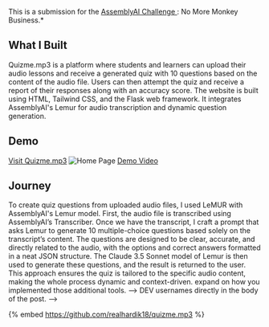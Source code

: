 This is a submission for the [AssemblyAI Challenge ](https://dev.to/challenges/assemblyai): No More Monkey Business.*

## What I Built
Quizme.mp3 is a platform where students and learners can upload their audio lessons and receive a generated quiz with 10 questions based on the content of the audio file. Users can then attempt the quiz and receive a report of their responses along with an accuracy score. The website is built using HTML, Tailwind CSS, and the Flask web framework. It integrates AssemblyAI's Lemur for audio transcription and dynamic question generation.
## Demo
[Visit Quizme.mp3](https://quizme-mp3.onrender.com/)
![Home Page](https://dev-to-uploads.s3.amazonaws.com/uploads/articles/tviu4cz02ywll4xzaste.png)
[Demo Video](https://vimeo.com/1032980330?share=copy)
## Journey
To create quiz questions from uploaded audio files, I used LeMUR with AssemblyAI's Lemur model. First, the audio file is transcribed using AssemblyAI’s Transcriber. Once we have the transcript, I craft a prompt that asks Lemur to generate 10 multiple-choice questions based solely on the transcript’s content. The questions are designed to be clear, accurate, and directly related to the audio, with the options and correct answers formatted in a neat JSON structure. The Claude 3.5 Sonnet model of Lemur is then used to generate these questions, and the result is returned to the user. This approach ensures the quiz is tailored to the specific audio content, making the whole process dynamic and context-driven.
expand on how you implemented those additional tools. -->
DEV usernames directly in the body of the post. -->

{% embed  https://github.com/realhardik18/quizme.mp3 %}

